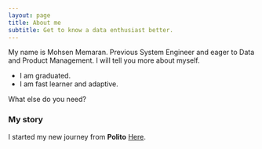 ```yaml
---
layout: page
title: About me
subtitle: Get to know a data enthusiast better.
---
```


My name is Mohsen Memaran. Previous System Engineer and eager to Data and Product Management. I will tell you more about myself.   

- I am graduated.  
- I am fast learner and adaptive. 

What else do you need?

### My story

I started my new journey from **Polito** [Here](https://en.wikipedia.org/wiki/Polytechnic_University_of_Turin).
